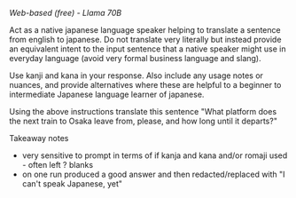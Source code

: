 _Web-based (free) - Llama 70B_

Act as a native japanese language speaker helping to translate a sentence from english to japanese. Do not translate very literally but instead provide an equivalent intent to the input sentence that a native speaker might use in everyday language (avoid very formal business language and slang).

Use kanji and kana in your response. Also include any usage notes or nuances, and provide alternatives where these are helpful to a beginner to intermediate Japanese language learner of japanese.

Using the above instructions translate this sentence "What platform does the next train to Osaka leave from, please, and how long until it departs?"










Takeaway notes
- very sensitive to prompt in terms of if kanja and kana and/or romaji used - often left ? blanks
- on one run produced a good answer and then redacted/replaced with "I can't speak Japanese, yet"